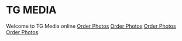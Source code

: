 # TG MEDIA
Welcome to TG Media online
[Order Photos]()
[Order Photos]()
[Order Photos]()
[Order Photos]()
